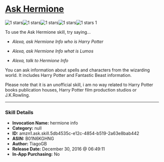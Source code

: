 # [Ask Hermione](http://alexa.amazon.com/#skills/amzn1.ask.skill.5db4535c-e12c-4854-b519-2a63e8bab442)
![1 stars](../../images/ic_star_black_18dp_1x.png)![1 stars](../../images/ic_star_border_black_18dp_1x.png)![1 stars](../../images/ic_star_border_black_18dp_1x.png)![1 stars](../../images/ic_star_border_black_18dp_1x.png)![1 stars](../../images/ic_star_border_black_18dp_1x.png) 1

To use the Ask Hermione skill, try saying...

* *Alexa, ask Hermione Info who is Harry Potter*

* *Alexa, ask Hermione Info  what is Lumos*

* *Alexa, talk to Hermione Info*

You can  ask information about spells and characters from the wizarding world. It includes Harry Potter and Fantastic Beast information.

Please note that it is an unofficial skill,  i am no way related to Harry Potter books publication houses, Harry Potter film production studios or J.K.Rowling.

***

### Skill Details

* **Invocation Name:** hermione info
* **Category:** null
* **ID:** amzn1.ask.skill.5db4535c-e12c-4854-b519-2a63e8bab442
* **ASIN:** B01N6KGHNG
* **Author:** TiagoGB
* **Release Date:** December 30, 2016 @ 06:49:11
* **In-App Purchasing:** No
